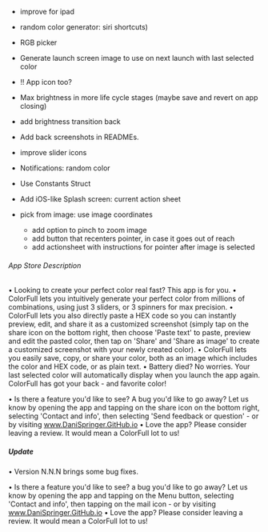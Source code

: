 - improve for ipad
- random color generator: siri shortcuts)
- RGB picker
- Generate launch screen image to use on next launch with last selected color
- !! App icon too?
- Max brightness in more life cycle stages (maybe save and revert on app closing)
- add brightness transition back
- Add back screenshots in READMEs.
- improve slider icons
- Notifications: random color
- Use Constants Struct
- Add iOS-like Splash screen: current action sheet

- pick from image: use image coordinates
    - add option to pinch to zoom image
    - add button that recenters pointer, in case it goes out of reach
    - add actionsheet with instructions for pointer after image is selected


###### App Store Description
• Looking to create your perfect color real fast? This app is for you.
• ColorFull lets you intuitively generate your perfect color from millions of combinations, using just 3 sliders, or 3 spinners for max precision.
• ColorFull lets you also directly paste a HEX code so you can instantly preview, edit, and share it as a customized screenshot (simply tap on the share icon on the bottom right, then choose 'Paste text' to paste, preview and edit the pasted color, then tap on 'Share' and 'Share as image' to create a customized screenshot with your newly created color).
• ColorFull lets you easily save, copy, or share your color, both as an image which includes the color and HEX code, or as plain text.
• Battery died? No worries. Your last selected color will automatically display when you launch the app again. ColorFull has got your back - and favorite color!

• Is there a feature you'd like to see? A bug you'd like to go away? Let us know by opening the app and tapping on the share icon on the bottom right, selecting 'Contact and info', then selecting 'Send feedback or question' - or by visiting www.DaniSpringer.GitHub.io
• Love the app? Please consider leaving a review. It would mean a ColorFull lot to us!

##### Update

• Version N.N.N brings some bug fixes.

• Is there a feature you'd like to see? a bug you'd like to go away? Let us know by opening the app and tapping on the Menu button, selecting 'Contact and info', then tapping on the mail icon - or by visiting www.DaniSpringer.GitHub.io
• Love the app? Please consider leaving a review. It would mean a ColorFull lot to us!